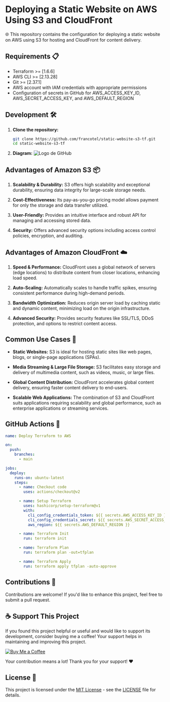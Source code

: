 # Deploying a Static Website on AWS Using S3 and CloudFront

🌐 This repository contains the configuration for deploying a static website on AWS using S3 for hosting and CloudFront for content delivery.

## Requirements 📋

- Terraform >= [1.6.6]
- AWS CLI >= [2.13.28]
- Git >= [2.37.1]
- AWS account with IAM credentials with appropriate permissions
- Configuration of secrets in GitHub for AWS_ACCESS_KEY_ID, AWS_SECRET_ACCESS_KEY, and AWS_DEFAULT_REGION

## Development 🛠️

1. **Clone the repository:**
    ```bash
    git clone https://github.com/francotel/static-website-s3-tf.git
    cd static-website-s3-tf
    ```
2. **Diagram:**
![Logo de GitHub](https://github.githubassets.com/images/modules/logos_page/GitHub-Mark.png)

## Advantages of Amazon S3 📦

1. **Scalability & Durability:** S3 offers high scalability and exceptional durability, ensuring data integrity for large-scale storage needs.

2. **Cost-Effectiveness:** Its pay-as-you-go pricing model allows payment for only the storage and data transfer utilized.

3. **User-Friendly:** Provides an intuitive interface and robust API for managing and accessing stored data.

4. **Security:** Offers advanced security options including access control policies, encryption, and auditing.

## Advantages of Amazon CloudFront ☁️

1. **Speed & Performance:** CloudFront uses a global network of servers (edge locations) to distribute content from closer locations, enhancing load speed.

2. **Auto-Scaling:** Automatically scales to handle traffic spikes, ensuring consistent performance during high-demand periods.

3. **Bandwidth Optimization:** Reduces origin server load by caching static and dynamic content, minimizing load on the origin infrastructure.

4. **Advanced Security:** Provides security features like SSL/TLS, DDoS protection, and options to restrict content access.

## Common Use Cases 🚀

- **Static Websites:** S3 is ideal for hosting static sites like web pages, blogs, or single-page applications (SPAs).

- **Media Streaming & Large File Storage:** S3 facilitates easy storage and delivery of multimedia content, such as videos, music, or large files.

- **Global Content Distribution:** CloudFront accelerates global content delivery, ensuring faster content delivery to end-users.

- **Scalable Web Applications:** The combination of S3 and CloudFront suits applications requiring scalability and global performance, such as enterprise applications or streaming services.


## GitHub Actions 🚀

```yaml
name: Deploy Terraform to AWS

on:
  push:
    branches:
      - main

jobs:
  deploy:
    runs-on: ubuntu-latest
    steps:
      - name: Checkout code
        uses: actions/checkout@v2

      - name: Setup Terraform
        uses: hashicorp/setup-terraform@v1
        with:
          cli_config_credentials_token: ${{ secrets.AWS_ACCESS_KEY_ID }}
          cli_config_credentials_secret: ${{ secrets.AWS_SECRET_ACCESS_KEY }}
          aws_region: ${{ secrets.AWS_DEFAULT_REGION }}

      - name: Terraform Init
        run: terraform init

      - name: Terraform Plan
        run: terraform plan -out=tfplan

      - name: Terraform Apply
        run: terraform apply tfplan -auto-approve
```

## Contributions 🤝

Contributions are welcome! If you'd like to enhance this project, feel free to submit a pull request.

## ☕ Support This Project

If you found this project helpful or useful and would like to support its development, consider buying me a coffee! Your support helps in maintaining and improving this project.

[![Buy Me a Coffee](https://img.shields.io/badge/Buy%20Me%20a%20Coffee-%E2%98%95-yellow)](https://www.buymeacoffee.com/francotel)

Your contribution means a lot! Thank you for your support! ❤️

## License 📄

This project is licensed under the [MIT License](https://opensource.org/licenses/MIT) - see the [LICENSE](LICENSE) file for details.